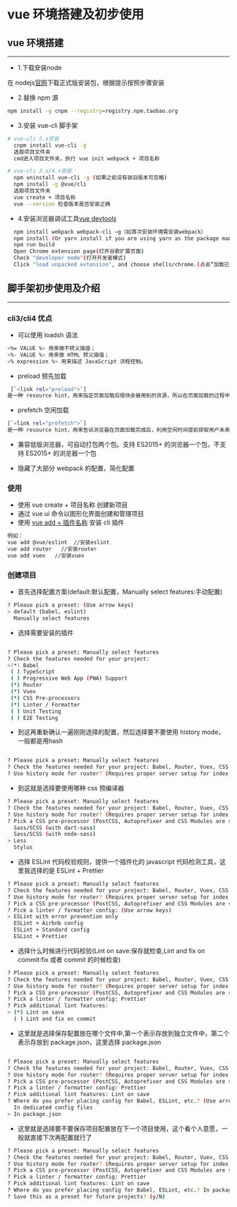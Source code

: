 # vue 环境搭建及初步使用

## vue 环境搭建

---

* 1.下载安装node

在 nodejs[官网](https://nodejs.org/en/)下载正式版安装包，根据提示按照步骤安装

* 2.替换 npm 源

```bash
npm install -g cnpm --registry=registry.npm.taobao.org
```

* 3.安装 vue-cli 脚手架

```bash
# vue-cli 2.x安装
  cnpm install vue-cli -g
  选取项目文件夹
  cmd进入项目文件夹，执行 vue init webpack + 项目名称

# vue-cli 3.x/4.x安装
  npm uninstall vue-cli -g (如果之前没有装旧版本可忽略)
  npm install -g @vue/cli
  选取项目文件夹
  vue create + 项目名称
  vue --version 检查版本是否安装正确
```

* 4.安装浏览器调试工具[vue devtools](https://github.com/vuejs/vue-devtools#vue-devtools)

```bash
  npm install webpack webpack-cli –g（如首次安装环境需安装webpack）
  npm install (Or yarn install if you are using yarn as the package manager)
  npm run build
  Open Chrome extension page(打开谷歌扩展页面)
  Check "developer mode"(打开开发者模式)
  Click "load unpacked extension", and choose shells/chrome.(点击“加载已解压的扩展程序”，选择shells/chrome文件夹)
```

## 脚手架初步使用及介绍

---

### cli3/cli4 优点

* 可以使用 loadsh 语法

```bash
<%= VALUE %> 用来做不转义插值；
<%- VALUE %> 用来做 HTML 转义插值；
<% expression %> 用来描述 JavaScript 流程控制。

```

* preload 预先加载

```bash
 [`<link rel="preload">`]
是一种 resource hint，用来指定页面加载后很快会被用到的资源，所以在页面加载的过程中，我们希望在浏览器开始主体渲染之前尽早 preload。

```

* prefetch 空闲加载

```bash
[`<link rel="prefetch">`]
是一种 resource hint，用来告诉浏览器在页面加载完成后，利用空闲时间提前获取用户未来可能会访问的内容。
```

* 兼容低版浏览器，可自动打包两个包。支持 ES2015+ 的浏览器一个包，不支持 ES2015+ 的浏览器一个包

* 隐藏了大部分 webpack 的配置，简化配置

### 使用

* 使用 vue create + 项目名称 创建新项目
* 通过 vue ui 命令以图形化界面创建和管理项目
* 使用 [vue add + 插件名称](https://cli.vuejs.org/zh/guide/plugins-and-presets.html#%E6%8F%92%E4%BB%B6) 安装 cli 插件

```bash
例如：
vue add @vue/eslint  //安装eslint
vue add router   //安装router
vue add vuex   //安装vuex
```

### 创建项目

* 首先选择配置方案(default:默认配置，Manually select features:手动配置)

```bash
? Please pick a preset: (Use arrow keys)
> default (babel, eslint)
  Manually select features
```

* 选择需要安装的插件

```bash

? Please pick a preset: Manually select features
? Check the features needed for your project:
>(*) Babel
 ( ) TypeScript
 ( ) Progressive Web App (PWA) Support
 (*) Router
 (*) Vuex
 (*) CSS Pre-processors
 (*) Linter / Formatter
 ( ) Unit Testing
 ( ) E2E Testing

```

* 到这再重新确认一遍刚刚选择的配置，然后选择要不要使用 history mode，一般都是用hash

```bash

? Please pick a preset: Manually select features
? Check the features needed for your project: Babel, Router, Vuex, CSS Pre-processors, Linter
? Use history mode for router? (Requires proper server setup for index fallback in production) (Y/n)

```

* 到这就是选择要使用哪种 css 预编译器

```bash
? Please pick a preset: Manually select features
? Check the features needed for your project: Babel, Router, Vuex, CSS Pre-processors, Linter
? Use history mode for router? (Requires proper server setup for index fallback in production) Yes
? Pick a CSS pre-processor (PostCSS, Autoprefixer and CSS Modules are supported by default): (Use arrow keys)
  Sass/SCSS (with dart-sass)
  Sass/SCSS (with node-sass)
> Less
  Stylus
```

* 选择 ESLint 代码校验规则，提供一个插件化的 javascript 代码检测工具，这里我选择的是 ESLint + Prettier

```bash
? Please pick a preset: Manually select features
? Check the features needed for your project: Babel, Router, Vuex, CSS Pre-processors, Linter
? Use history mode for router? (Requires proper server setup for index fallback in production) Yes
? Pick a CSS pre-processor (PostCSS, Autoprefixer and CSS Modules are supported by default): Less
? Pick a linter / formatter config: (Use arrow keys)
> ESLint with error prevention only
  ESLint + Airbnb config
  ESLint + Standard config
  ESLint + Prettier
```

* 选择什么时候进行代码校验(Lint on save:保存就检查,Lint and fix on commit:fix 或者 commit 的时候检查)

```bash
? Please pick a preset: Manually select features
? Check the features needed for your project: Babel, Router, Vuex, CSS Pre-processors, Linter
? Use history mode for router? (Requires proper server setup for index fallback in production) Yes
? Pick a CSS pre-processor (PostCSS, Autoprefixer and CSS Modules are supported by default): Less
? Pick a linter / formatter config: Prettier
? Pick additional lint features:
> (*) Lint on save
  ( ) Lint and fix on commit

```

* 这里就是选择保存配置放在哪个文件中,第一个表示存放到独立文件中，第二个表示存放到 package.json，这里选择 package.json

```bash

? Please pick a preset: Manually select features
? Check the features needed for your project: Babel, Router, Vuex, CSS Pre-processors, Linter
? Use history mode for router? (Requires proper server setup for index fallback in production) Yes
? Pick a CSS pre-processor (PostCSS, Autoprefixer and CSS Modules are supported by default): Less
? Pick a linter / formatter config: Prettier
? Pick additional lint features: Lint on save
? Where do you prefer placing config for Babel, ESLint, etc.? (Use arrow keys)
  In dedicated config files
> In package.json

```

* 这里就是选择要不要保存项目配置放在下一个项目使用，这个看个人意愿，一般就直接下次再配置就行了

```bash
? Please pick a preset: Manually select features
? Check the features needed for your project: Babel, Router, Vuex, CSS Pre-processors, Linter
? Use history mode for router? (Requires proper server setup for index fallback in production) Yes
? Pick a CSS pre-processor (PostCSS, Autoprefixer and CSS Modules are supported by default): Less
? Pick a linter / formatter config: Prettier
? Pick additional lint features: Lint on save
? Where do you prefer placing config for Babel, ESLint, etc.? In package.json
? Save this as a preset for future projects? (y/N)

```

